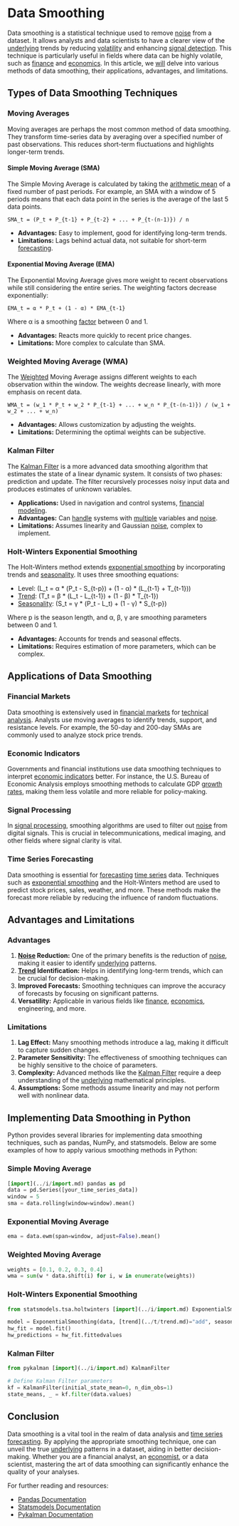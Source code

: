 # Data Smoothing

Data smoothing is a statistical technique used to remove [noise](../n/noise.md) from a dataset. It allows analysts and data scientists to have a clearer view of the [underlying](../u/underlying.md) trends by reducing [volatility](../v/volatility.md) and enhancing [signal detection](../s/signal_detection_in_trading.md). This technique is particularly useful in fields where data can be highly volatile, such as [finance](../f/finance.md) and [economics](../e/economics.md). In this article, we [will](../w/will.md) delve into various methods of data smoothing, their applications, advantages, and limitations.

## Types of Data Smoothing Techniques

### Moving Averages

Moving averages are perhaps the most common method of data smoothing. They transform time-series data by averaging over a specified number of past observations. This reduces short-term fluctuations and highlights longer-term trends.

#### Simple Moving Average (SMA)

The Simple Moving Average is calculated by taking the [arithmetic mean](../a/arithmetic_mean.md) of a fixed number of past periods. For example, an SMA with a window of 5 periods means that each data point in the series is the average of the last 5 data points.

```
SMA_t = (P_t + P_{t-1} + P_{t-2} + ... + P_{t-(n-1)}) / n
```

- **Advantages:** Easy to implement, good for identifying long-term trends.
- **Limitations:** Lags behind actual data, not suitable for short-term [forecasting](../f/forecasting.md).

#### Exponential Moving Average (EMA)

The Exponential Moving Average gives more weight to recent observations while still considering the entire series. The weighting factors decrease exponentially:

```
EMA_t = α * P_t + (1 - α) * EMA_{t-1}
```

Where α is a smoothing [factor](../f/factor.md) between 0 and 1.

- **Advantages:** Reacts more quickly to recent price changes.
- **Limitations:** More complex to calculate than SMA.

### Weighted Moving Average (WMA)

The [Weighted](../w/weighted.md) Moving Average assigns different weights to each observation within the window. The weights decrease linearly, with more emphasis on recent data.

```
WMA_t = (w_1 * P_t + w_2 * P_{t-1} + ... + w_n * P_{t-(n-1)}) / (w_1 + w_2 + ... + w_n)
```

- **Advantages:** Allows customization by adjusting the weights.
- **Limitations:** Determining the optimal weights can be subjective.

### Kalman Filter

The [Kalman Filter](../k/kalman_filter_in_trading.md) is a more advanced data smoothing algorithm that estimates the state of a linear dynamic system. It consists of two phases: prediction and update. The filter recursively processes noisy input data and produces estimates of unknown variables.

- **Applications:** Used in navigation and control systems, [financial modeling](../f/financial_modeling.md).
- **Advantages:** Can [handle](../h/handle.md) systems with [multiple](../m/multiple.md) variables and [noise](../n/noise.md).
- **Limitations:** Assumes linearity and Gaussian [noise](../n/noise.md), complex to implement.

### Holt-Winters Exponential Smoothing

The Holt-Winters method extends [exponential smoothing](../e/exponential_smoothing.md) by incorporating trends and [seasonality](../s/seasonality.md). It uses three smoothing equations:

- Level: \(L_t = α * (P_t - S_{t-p}) + (1 - α) * (L_{t-1} + T_{t-1})\)
- [Trend](../t/trend.md): \(T_t = β * (L_t - L_{t-1}) + (1 - β) * T_{t-1}\)
- [Seasonality](../s/seasonality.md): \(S_t = γ * (P_t - L_t) + (1 - γ) * S_{t-p}\)

Where p is the season length, and α, β, γ are smoothing parameters between 0 and 1.

- **Advantages:** Accounts for trends and seasonal effects.
- **Limitations:** Requires estimation of more parameters, which can be complex.

## Applications of Data Smoothing

### Financial Markets

Data smoothing is extensively used in [financial markets](../f/financial_market.md) for [technical analysis](../t/technical_analysis.md). Analysts use moving averages to identify trends, support, and resistance levels. For example, the 50-day and 200-day SMAs are commonly used to analyze stock price trends.

### Economic Indicators

Governments and financial institutions use data smoothing techniques to interpret [economic indicators](../e/economic_indicators.md) better. For instance, the U.S. Bureau of Economic Analysis employs smoothing methods to calculate GDP [growth rates](../g/growth_rates_in_trading.md), making them less volatile and more reliable for policy-making.

### Signal Processing

In [signal processing](../s/signal_processing_in_trading.md), smoothing algorithms are used to filter out [noise](../n/noise.md) from digital signals. This is crucial in telecommunications, medical imaging, and other fields where signal clarity is vital.

### Time Series Forecasting

Data smoothing is essential for [forecasting](../f/forecasting.md) [time series](../t/time_series.md) data. Techniques such as [exponential smoothing](../e/exponential_smoothing.md) and the Holt-Winters method are used to predict stock prices, sales, weather, and more. These methods make the forecast more reliable by reducing the influence of random fluctuations.

## Advantages and Limitations

### Advantages

1. **[Noise](../n/noise.md) Reduction:** One of the primary benefits is the reduction of [noise](../n/noise.md), making it easier to identify [underlying](../u/underlying.md) patterns.
2. **[Trend](../t/trend.md) Identification:** Helps in identifying long-term trends, which can be crucial for decision-making.
3. **Improved Forecasts:** Smoothing techniques can improve the accuracy of forecasts by focusing on significant patterns.
4. **Versatility:** Applicable in various fields like [finance](../f/finance.md), [economics](../e/economics.md), engineering, and more.

### Limitations

1. **Lag Effect:** Many smoothing methods introduce a lag, making it difficult to capture sudden changes.
2. **Parameter Sensitivity:** The effectiveness of smoothing techniques can be highly sensitive to the choice of parameters.
3. **Complexity:** Advanced methods like the [Kalman Filter](../k/kalman_filter_in_trading.md) require a deep understanding of the [underlying](../u/underlying.md) mathematical principles.
4. **Assumptions:** Some methods assume linearity and may not perform well with nonlinear data.

## Implementing Data Smoothing in Python

Python provides several libraries for implementing data smoothing techniques, such as pandas, NumPy, and statsmodels. Below are some examples of how to apply various smoothing methods in Python:

### Simple Moving Average

```python
[import](../i/import.md) pandas as pd
data = pd.Series([your_time_series_data])
window = 5
sma = data.rolling(window=window).mean()
```

### Exponential Moving Average

```python
ema = data.ewm(span=window, adjust=False).mean()
```

### Weighted Moving Average

```python
weights = [0.1, 0.2, 0.3, 0.4]
wma = sum(w * data.shift(i) for i, w in enumerate(weights))
```

### Holt-Winters Exponential Smoothing

```python
from statsmodels.tsa.holtwinters [import](../i/import.md) ExponentialSmoothing

model = ExponentialSmoothing(data, [trend](../t/trend.md)="add", seasonal="add", seasonal_periods=12)
hw_fit = model.fit()
hw_predictions = hw_fit.fittedvalues
```

### Kalman Filter

```python
from pykalman [import](../i/import.md) KalmanFilter

# Define Kalman Filter parameters
kf = KalmanFilter(initial_state_mean=0, n_dim_obs=1)
state_means, _ = kf.filter(data.values)
```

## Conclusion

Data smoothing is a vital tool in the realm of data analysis and [time series forecasting](../t/time_series_forecasting.md). By applying the appropriate smoothing technique, one can unveil the true [underlying](../u/underlying.md) patterns in a dataset, aiding in better decision-making. Whether you are a financial analyst, an [economist](../e/economist.md), or a data scientist, mastering the art of data smoothing can significantly enhance the quality of your analyses.

For further reading and resources:
- [Pandas Documentation](https://pandas.pydata.org/docs/)
- [Statsmodels Documentation](https://www.statsmodels.org/stable/index.html)
- [Pykalman Documentation](https://pykalman.github.io/)